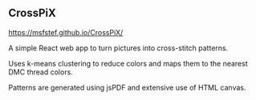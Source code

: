 ## CrossPiX

https://msfstef.github.io/CrossPiX/

A simple React web app to turn pictures into cross-stitch patterns.

Uses k-means clustering to reduce colors and maps them to the nearest DMC thread colors.

Patterns are generated using jsPDF and extensive use of HTML canvas.
